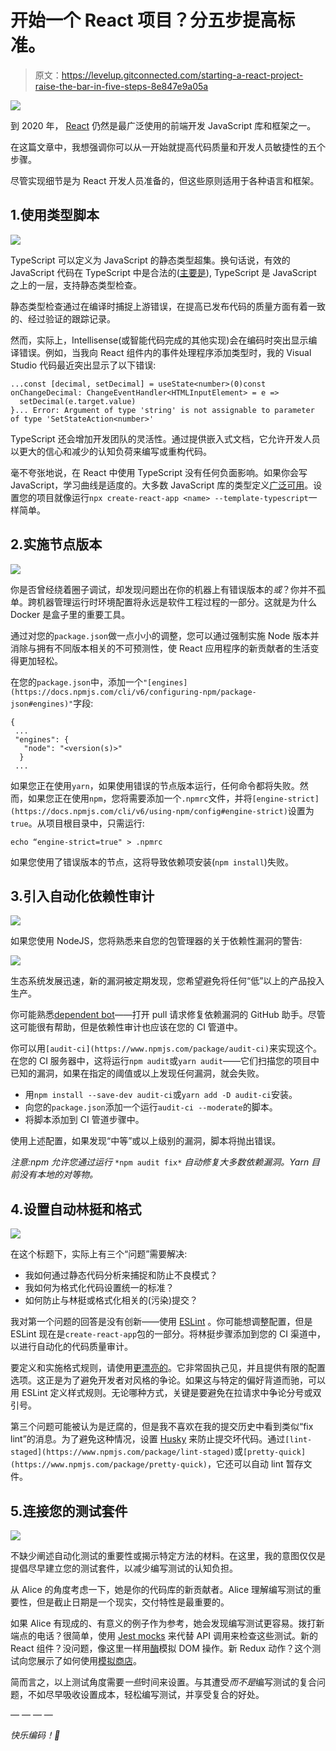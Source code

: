 # 开始一个 React 项目？分五步提高标准。

> 原文：<https://levelup.gitconnected.com/starting-a-react-project-raise-the-bar-in-five-steps-8e847e9a05a>

![](img/d684b5a62efd888478b578e8352617ff.png)

到 2020 年， [React](https://reactjs.org/) 仍然是最广泛使用的前端开发 JavaScript 库和框架之一。

在这篇文章中，我想强调你可以从一开始就提高代码质量和开发人员敏捷性的五个步骤。

尽管实现细节是为 React 开发人员准备的，但这些原则适用于各种语言和框架。

## 1.使用类型脚本

![](img/d921a2c38954b9f0a5c419efbe8ce873.png)

TypeScript 可以定义为 JavaScript 的静态类型超集。换句话说，有效的 JavaScript 代码在 TypeScript 中是合法的([主要是](https://stackoverflow.com/questions/12710905/how-do-i-dynamically-assign-properties-to-an-object-in-typescript)), TypeScript 是 JavaScript 之上的一层，支持静态类型检查。

静态类型检查通过在编译时捕捉上游错误，在提高已发布代码的质量方面有着一致的、经过验证的跟踪记录。

然而，实际上，Intellisense(或智能代码完成的其他实现)会在编码时突出显示编译错误。例如，当我向 React 组件内的事件处理程序添加类型时，我的 Visual Studio 代码最近突出显示了以下错误:

```
...const [decimal, setDecimal] = useState<number>(0)const onChangeDecimal: ChangeEventHandler<HTMLInputElement> = e =>
  setDecimal(e.target.value)
}... Error: Argument of type 'string' is not assignable to parameter of type 'SetStateAction<number>'
```

TypeScript 还会增加开发团队的灵活性。通过提供嵌入式文档，它允许开发人员以更大的信心和减少的认知负荷来编写或重构代码。

毫不夸张地说，在 React 中使用 TypeScript 没有任何负面影响。如果你会写 JavaScript，学习曲线是适度的。大多数 JavaScript 库的类型定义[广泛可用](https://definitelytyped.org/)。设置您的项目就像运行`npx create-react-app <name> --template-typescript`一样简单。

## 2.实施节点版本

![](img/25cfc6536c3a3f245cbf40e2fd7df789.png)

你是否曾经绕着圈子调试，却发现问题出在你的机器上有错误版本的*或*？你并不孤单。跨机器管理运行时环境配置将永远是软件工程过程的一部分。这就是为什么 Docker 是盒子里的重要工具。

通过对您的`package.json`做一点小小的调整，您可以通过强制实施 Node 版本并消除与拥有不同版本相关的不可预测性，使 React 应用程序的新贡献者的生活变得更加轻松。

在您的`package.json`中，添加一个`"[engines](https://docs.npmjs.com/cli/v6/configuring-npm/package-json#engines)"`字段:

```
{ 
 ...
 "engines": {
   "node": "<version(s)>"
  }
 ...
```

如果您正在使用`yarn`，如果使用错误的节点版本运行，任何命令都将失败。然而，如果您正在使用`npm`，您将需要添加一个`.npmrc`文件，并将`[engine-strict](https://docs.npmjs.com/cli/v6/using-npm/config#engine-strict)`设置为`true`。从项目根目录中，只需运行:

```
echo “engine-strict=true" > .npmrc
```

如果您使用了错误版本的节点，这将导致依赖项安装(`npm install`)失败。

## 3.引入自动化依赖性审计

![](img/bb91088dc24a0a95e927d121256b5511.png)

如果您使用 NodeJS，您将熟悉来自您的包管理器的关于依赖性漏洞的警告:

![](img/f698b88c901aca2ba9cd23fdb3c5488b.png)

生态系统发展迅速，新的漏洞被定期发现，您希望避免将任何“低”以上的产品投入生产。

你可能熟悉[dependent bot](https://dependabot.com/)——打开 pull 请求修复依赖漏洞的 GitHub 助手。尽管这可能很有帮助，但是依赖性审计也应该在您的 CI 管道中。

你可以用`[audit-ci](https://www.npmjs.com/package/audit-ci)`来实现这个。在您的 CI 服务器中，这将运行`npm audit`或`yarn audit`——它们扫描您的项目中已知的漏洞，如果在指定的阈值或以上发现任何漏洞，就会失败。

*   用`npm install --save-dev audit-ci`或`yarn add -D audit-ci`安装。
*   向您的`package.json`添加一个运行`audit-ci --moderate`的脚本。
*   将脚本添加到 CI 管道步骤中。

使用上述配置，如果发现“中等”或以上级别的漏洞，脚本将抛出错误。

*注意:npm 允许您通过运行* `*npm audit fix*` *自动修复大多数依赖漏洞。Yarn 目前没有本地的对等物。*

## 4.设置自动林挺和格式

![](img/985100c2969dc89ea7d87736dae40990.png)

在这个标题下，实际上有三个“问题”需要解决:

*   我如何通过静态代码分析来捕捉和防止不良模式？
*   我如何为格式化代码设置统一的标准？
*   如何防止与林挺或格式化相关的(污染)提交？

我对第一个问题的回答是没有创新——使用 [ESLint](https://eslint.org/) 。你可能想调整配置，但是 ESLint 现在是`create-react-app`包的一部分。将林挺步骤添加到您的 CI 渠道中，以进行自动化的代码质量审计。

要定义和实施格式规则，请使用[更漂亮的](https://prettier.io/)。它非常固执己见，并且提供有限的配置选项。这正是为了避免开发者对风格的争论。如果这与特定的偏好背道而驰，可以用 ESLint 定义样式规则。无论哪种方式，关键是要避免在拉请求中争论分号或双引号。

第三个问题可能被认为是迂腐的，但是我不喜欢在我的提交历史中看到类似“fix lint”的消息。为了避免这种情况，设置 [Husky](https://www.npmjs.com/package/husky) 来防止提交坏代码。通过`[lint-staged](https://www.npmjs.com/package/lint-staged)`或`[pretty-quick](https://www.npmjs.com/package/pretty-quick)`，它还可以自动 lint 暂存文件。

## 5.连接您的测试套件

![](img/aade688f8cca98c74a9bcec4d0ee82bb.png)

不缺少阐述自动化测试的重要性或揭示特定方法的材料。在这里，我的意图仅仅是提倡尽早建立您的测试套件，以减少编写测试的认知负担。

从 Alice 的角度考虑一下，她是你的代码库的新贡献者。Alice 理解编写测试的重要性，但是截止日期是一个现实，交付特性是最重要的。

如果 Alice 有现成的、有意义的例子作为参考，她会发现编写测试更容易。拨打新端点的电话？很简单，使用 [Jest mocks](https://jestjs.io/docs/en/mock-function-api) 来代替 API 调用来检查这些测试。新的 React 组件？没问题，像这里一样用[酶](https://enzymejs.github.io/enzyme/)模拟 DOM 操作。新 Redux 动作？这个测试向您展示了如何使用[模拟商店](https://github.com/reduxjs/redux-mock-store)。

简而言之，以上测试角度需要*一些*时间来设置。与其遭受*而不是*编写测试的复合问题，不如尽早吸收设置成本，轻松编写测试，并享受复合的好处。

— — — —

*快乐编码！🚀*